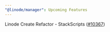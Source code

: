 ```yaml
---
"@linode/manager": Upcoming Features
---
```


Linode Create Refactor - StackScripts ([#10367](https://github.com/linode/manager/pull/10367))
